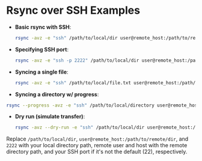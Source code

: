 # Rsync over SSH Examples

- **Basic rsync with SSH**:
  ```bash
  rsync -avz -e "ssh" /path/to/local/dir user@remote_host:/path/to/remote/dir
  ```

- **Specifying SSH port**:
  ```bash
  rsync -avz -e "ssh -p 2222" /path/to/local/dir user@remote_host:/path/to/remote/dir
  ```

- **Syncing a single file**:
  ```bash
  rsync -avz -e "ssh" /path/to/local/file.txt user@remote_host:/path/to/remote/dir
  ```

- **Syncing a directory w/ progress**:
```bash
rsync --progress -avz -e "ssh" /path/to/local/directory user@remote_host:"/Volumes/Can Contain Spaces/Some Subdirectory"
```

- **Dry run (simulate transfer)**:
  ```bash
  rsync -avz --dry-run -e "ssh" /path/to/local/dir user@remote_host:/path/to/remote/dir
  ```

Replace `/path/to/local/dir`, `user@remote_host:/path/to/remote/dir`, and `2222` with your local directory path, remote user and host with the remote directory path, and your SSH port if it's not the default (22), respectively.
